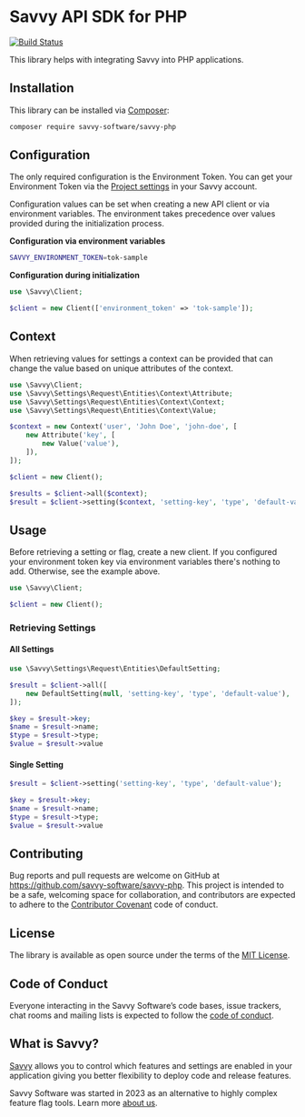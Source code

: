 # Savvy API SDK for PHP 

[![Build Status](https://github.com/savvy-software/savvy-php/actions/workflows/tests.yml/badge.svg)](https://github.com/savvy-software/savvy-php)

This library helps with integrating Savvy into PHP applications.

## Installation

This library can be installed via [Composer](https://getcomposer.org):

```bash
composer require savvy-software/savvy-php
```

## Configuration

The only required configuration is the Environment Token. You can get your Environment Token via the [Project settings](https://app.havesavvy.com/admin/projects) in your Savvy account.

Configuration values can be set when creating a new API client or via environment variables. The environment takes precedence over values provided during the initialization process.

**Configuration via environment variables**

```bash
SAVVY_ENVIRONMENT_TOKEN=tok-sample
```

**Configuration during initialization**

```php
use \Savvy\Client;

$client = new Client(['environment_token' => 'tok-sample']);
```

## Context

When retrieving values for settings a context can be provided that can change the value based on unique attributes of the context.

```php
use \Savvy\Client;
use \Savvy\Settings\Request\Entities\Context\Attribute;
use \Savvy\Settings\Request\Entities\Context\Context;
use \Savvy\Settings\Request\Entities\Context\Value;

$context = new Context('user', 'John Doe', 'john-doe', [
    new Attribute('key', [
        new Value('value'),
    ]),
]);

$client = new Client();

$results = $client->all($context);
$result = $client->setting($context, 'setting-key', 'type', 'default-value');

```

## Usage

Before retrieving a setting or flag, create a new client. If you configured your environment token key via environment variables there's nothing to add. Otherwise, see the example above.

```php
use \Savvy\Client;

$client = new Client();
```

### Retrieving Settings

#### All Settings

```php
use \Savvy\Settings\Request\Entities\DefaultSetting;

$result = $client->all([
    new DefaultSetting(null, 'setting-key', 'type', 'default-value'),
]);

$key = $result->key;
$name = $result->name;
$type = $result->type;
$value = $result->value
```

#### Single Setting

```php
$result = $client->setting('setting-key', 'type', 'default-value');

$key = $result->key;
$name = $result->name;
$type = $result->type;
$value = $result->value
```

## Contributing

Bug reports and pull requests are welcome on GitHub at https://github.com/savvy-software/savvy-php. This project is intended to be a safe, welcoming space for collaboration, and contributors are expected to adhere to the [Contributor Covenant](http://contributor-covenant.org) code of conduct.

## License

The library is available as open source under the terms of the [MIT License](http://opensource.org/licenses/MIT).

## Code of Conduct

Everyone interacting in the Savvy Software’s code bases, issue trackers, chat rooms and mailing lists is expected to follow the [code of conduct](https://github.com/savvy-software/savvy-php/blob/master/CODE_OF_CONDUCT.md).

## What is Savvy?

[Savvy](https://havesavvy.com/) allows you to control which features and settings are enabled in your application giving you better flexibility to deploy code and release features.

Savvy Software was started in 2023 as an alternative to highly complex feature flag tools. Learn more [about us](https://havesavvy.com/).
